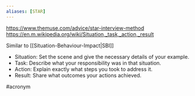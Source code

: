 ```yaml
---
aliases: [STAR]
---
```


https://www.themuse.com/advice/star-interview-method
https://en.m.wikipedia.org/wiki/Situation,_task,_action,_result

Similar to [[Situation-Behaviour-Impact|SBI]]

- Situation: Set the scene and give the necessary details of your example.
- Task: Describe what your responsibility was in that situation.
- Action: Explain exactly what steps you took to address it.
- Result: Share what outcomes your actions achieved.

#acronym 